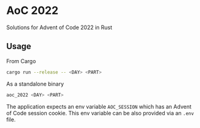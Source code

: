 # AoC 2022

Solutions for Advent of Code 2022 in Rust

## Usage

From Cargo

```sh
cargo run --release -- <DAY> <PART>
```

As a standalone binary

```sh
aoc_2022 <DAY> <PART>
```

The application expects an env variable `AOC_SESSION` which has an Advent of Code session cookie.
This env variable can be also provided via an `.env` file.
